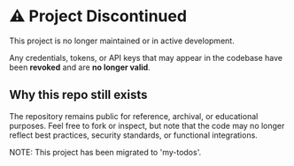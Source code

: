 # ⚠️ Project Discontinued

This project is no longer maintained or in active development.

Any credentials, tokens, or API keys that may appear in the codebase have been **revoked** and are **no longer valid**.

## Why this repo still exists

The repository remains public for reference, archival, or educational purposes. Feel free to fork or inspect, but note that the code may no longer reflect best practices, security standards, or functional integrations.

NOTE: This project has been migrated to 'my-todos'.
